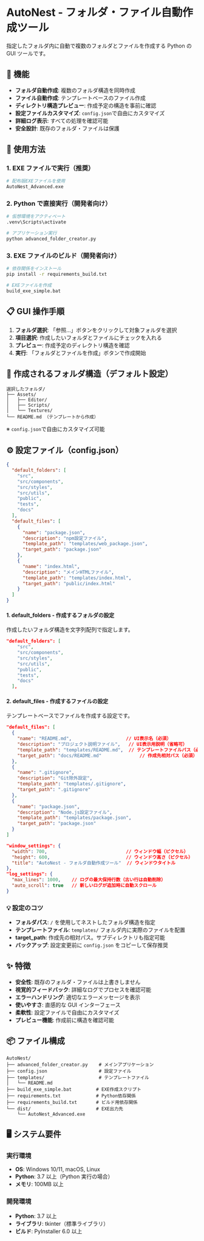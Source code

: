 # AutoNest - フォルダ・ファイル自動作成ツール

指定したフォルダ内に自動で複数のフォルダとファイルを作成する Python の GUI ツールです。

## 🎯 機能

- **フォルダ自動作成**: 複数のフォルダ構造を同時作成
- **ファイル自動作成**: テンプレートベースのファイル作成
- **ディレクトリ構造プレビュー**: 作成予定の構造を事前に確認
- **設定ファイルカスタマイズ**: `config.json`で自由にカスタマイズ
- **詳細ログ表示**: すべての処理を確認可能
- **安全設計**: 既存のフォルダ・ファイルは保護

## 🚀 使用方法

### 1. EXE ファイルで実行（推奨）

```bash
# 配布版EXEファイルを使用
AutoNest_Advanced.exe
```

### 2. Python で直接実行（開発者向け）

```bash
# 仮想環境をアクティベート
.venv\Scripts\activate

# アプリケーション実行
python advanced_folder_creator.py
```

### 3. EXE ファイルのビルド（開発者向け）

```bash
# 依存関係をインストール
pip install -r requirements_build.txt

# EXEファイルを作成
build_exe_simple.bat
```

## 📋 GUI 操作手順

1. **フォルダ選択**: 「参照...」ボタンをクリックして対象フォルダを選択
2. **項目選択**: 作成したいフォルダとファイルにチェックを入れる
3. **プレビュー**: 作成予定のディレクトリ構造を確認
4. **実行**: 「フォルダとファイルを作成」ボタンで作成開始

## 📁 作成されるフォルダ構造（デフォルト設定）

```
選択したフォルダ/
├── Assets/
│   ├── Editor/
│   ├── Scripts/
│   └── Textures/
└── README.md （テンプレートから作成）
```

※ `config.json`で自由にカスタマイズ可能

## ⚙️ 設定ファイル（config.json）

```json
{
  "default_folders": [
    "src",
    "src/components",
    "src/styles",
    "src/utils",
    "public",
    "tests",
    "docs"
  ],
  "default_files": [
    {
      "name": "package.json",
      "description": "npm設定ファイル",
      "template_path": "templates/web_package.json",
      "target_path": "package.json"
    },
    {
      "name": "index.html",
      "description": "メインHTMLファイル",
      "template_path": "templates/index.html",
      "target_path": "public/index.html"
    }
  ]
}
```

#### 1. **default_folders** - 作成するフォルダの設定

作成したいフォルダ構造を文字列配列で指定します。

```json
"default_folders": [
    "src",
    "src/components",
    "src/styles",
    "src/utils",
    "public",
    "tests",
    "docs"
  ],
```

#### 2. **default_files** - 作成するファイルの設定

テンプレートベースでファイルを作成する設定です。

```json
"default_files": [
  {
    "name": "README.md",                    // UI表示名（必須）
    "description": "プロジェクト説明ファイル",   // UI表示用説明（省略可）
    "template_path": "templates/README.md",  // テンプレートファイルパス（必須）
    "target_path": "docs/README.md"              // 作成先相対パス（必須）
  },
  {
    "name": ".gitignore",
    "description": "Git除外設定",
    "template_path": "templates/.gitignore",
    "target_path": ".gitignore"
  },
  {
    "name": "package.json",
    "description": "Node.js設定ファイル",
    "template_path": "templates/package.json",
    "target_path": "package.json"
  }
]
```

```json
"window_settings": {
  "width": 700,                             // ウィンドウ幅（ピクセル）
  "height": 600,                            // ウィンドウ高さ（ピクセル）
  "title": "AutoNest - フォルダ自動作成ツール"  // ウィンドウタイトル
},
"log_settings": {
  "max_lines": 1000,    // ログの最大保持行数（古い行は自動削除）
  "auto_scroll": true   // 新しいログが追加時に自動スクロール
}
```

### 💡 設定のコツ

- **フォルダパス**: `/` を使用してネストしたフォルダ構造を指定
- **テンプレートファイル**: `templates/` フォルダ内に実際のファイルを配置
- **target_path**: 作成先の相対パス。サブディレクトリも指定可能
- **バックアップ**: 設定変更前に `config.json` をコピーして保存推奨

## ✨ 特徴

- **安全性**: 既存のフォルダ・ファイルは上書きしません
- **視覚的フィードバック**: 詳細なログでプロセスを確認可能
- **エラーハンドリング**: 適切なエラーメッセージを表示
- **使いやすさ**: 直感的な GUI インターフェース
- **柔軟性**: 設定ファイルで自由にカスタマイズ
- **プレビュー機能**: 作成前に構造を確認可能

## 📦 ファイル構成

```
AutoNest/
├── advanced_folder_creator.py    # メインアプリケーション
├── config.json                   # 設定ファイル
├── templates/                    # テンプレートファイル
│   └── README.md
├── build_exe_simple.bat         # EXE作成スクリプト
├── requirements.txt             # Python依存関係
├── requirements_build.txt       # ビルド用依存関係
└── dist/                        # EXE出力先
    └── AutoNest_Advanced.exe
```

## 🖥️ システム要件

### 実行環境

- **OS**: Windows 10/11, macOS, Linux
- **Python**: 3.7 以上（Python 実行の場合）
- **メモリ**: 100MB 以上

### 開発環境

- **Python**: 3.7 以上
- **ライブラリ**: tkinter（標準ライブラリ）
- **ビルド**: PyInstaller 6.0 以上
